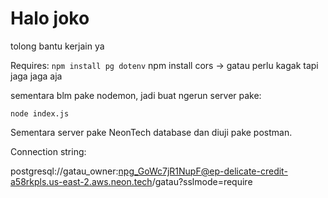 # Halo joko

tolong bantu kerjain ya

Requires:
`npm install pg dotenv`
npm install cors -> gatau perlu kagak tapi jaga jaga aja

sementara blm pake nodemon, jadi buat ngerun server pake:

```
node index.js
```

Sementara server pake NeonTech database dan diuji pake postman.

Connection string:

postgresql://gatau_owner:npg_GoWc7jR1NupF@ep-delicate-credit-a58rkpls.us-east-2.aws.neon.tech/gatau?sslmode=require